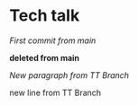 # Tech talk

*First commit from main*

**deleted from main**

*New paragraph from TT Branch*

new line from TT Branch